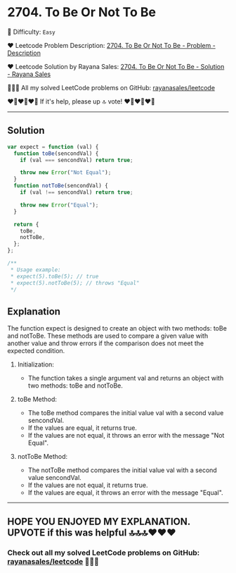 # 2704. To Be Or Not To Be

🌱 Difficulty: `Easy`

❤️ Leetcode Problem Description: [2704. To Be Or Not To Be - Problem - Description](https://leetcode.com/problems/to-be-or-not-to-be/description/)

❤️ Leetcode Solution by Rayana Sales: [2704. To Be Or Not To Be - Solution - Rayana Sales](https://leetcode.com/problems/to-be-or-not-to-be/solutions/5736917/simple-beginner-friendly-javascript-solution-explanation/)

💁🏻‍♀️ All my solved LeetCode problems on GitHub: [rayanasales/leetcode](https://github.com/rayanasales/leetcode)

❤️‍🔥❤️‍🔥❤️‍🔥 If it's help, please up 🔝 vote! ❤️‍🔥❤️‍🔥❤️‍🔥

---

## Solution

```Javascript []
var expect = function (val) {
  function toBe(sencondVal) {
    if (val === sencondVal) return true;

    throw new Error("Not Equal");
  }
  function notToBe(sencondVal) {
    if (val !== sencondVal) return true;

    throw new Error("Equal");
  }

  return {
    toBe,
    notToBe,
  };
};

/**
 * Usage example:
 * expect(5).toBe(5); // true
 * expect(5).notToBe(5); // throws "Equal"
 */
```

## Explanation

The function expect is designed to create an object with two methods: toBe and notToBe. These methods are used to compare a given value with another value and throw errors if the comparison does not meet the expected condition.

1. Initialization:

   - The function takes a single argument val and returns an object with two methods: toBe and notToBe.

2. toBe Method:

   - The toBe method compares the initial value val with a second value sencondVal.
   - If the values are equal, it returns true.
   - If the values are not equal, it throws an error with the message "Not Equal".

3. notToBe Method:
   - The notToBe method compares the initial value val with a second value sencondVal.
   - If the values are not equal, it returns true.
   - If the values are equal, it throws an error with the message "Equal".

---

## HOPE YOU ENJOYED MY EXPLANATION. UPVOTE if this was helpful 🔝🔝🔝❤️❤️❤️

### Check out all my solved LeetCode problems on GitHub: [rayanasales/leetcode](https://github.com/rayanasales/leetcode) 🤙😚🤘

